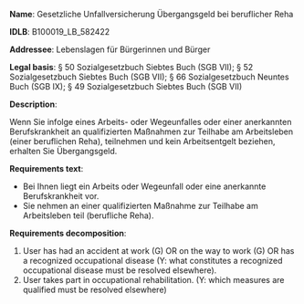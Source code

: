 <b>Name</b>: Gesetzliche Unfallversicherung Übergangsgeld bei beruflicher Reha

<b>IDLB</b>: B100019_LB_582422

<b>Addressee</b>: Lebenslagen für Bürgerinnen und Bürger

<b>Legal basis</b>: § 50 Sozialgesetzbuch Siebtes Buch (SGB VII); § 52 Sozialgesetzbuch Siebtes Buch (SGB VII); § 66 Sozialgesetzbuch Neuntes Buch (SGB IX); § 49 Sozialgesetzbuch Siebtes Buch (SGB VII)

<b>Description</b>: 

Wenn Sie infolge eines Arbeits- oder Wegeunfalles oder einer anerkannten
Berufskrankheit an qualifizierten Maßnahmen zur Teilhabe am Arbeitsleben
(einer beruflichen Reha), teilnehmen und kein Arbeitsentgelt beziehen,
erhalten Sie Übergangsgeld.

<b>Requirements text</b>:

  * Bei Ihnen liegt ein Arbeits oder Wegeunfall oder eine anerkannte Berufskrankheit vor.
  * Sie nehmen an einer qualifizierten Maßnahme zur Teilhabe am Arbeitsleben teil (berufliche Reha).

<b>Requirements decomposition</b>:

1. User has had an accident at work (G) OR on the way to work (G) OR has a recognized occupational disease (Y: what constitutes a recognized occupational disease must be resolved elsewhere). 
2. User takes part in occupational rehabilitation. (Y: which measures are qualified must be resolved elsewhere)
